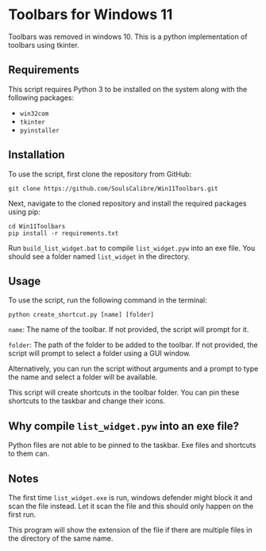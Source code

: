 # Toolbars for Windows 11

Toolbars was removed in windows 10. This is a python implementation of toolbars using tkinter.

## Requirements

This script requires Python 3 to be installed on the system along with the following packages:

-   `win32com`
-   `tkinter`
-   `pyinstaller`

## Installation

To use the script, first clone the repository from GitHub:

`git clone https://github.com/SoulsCalibre/Win11Toolbars.git`

Next, navigate to the cloned repository and install the required packages using pip:

```
cd Win11Toolbars
pip install -r requirements.txt
```

Run `build_list_widget.bat` to compile `list_widget.pyw` into an exe file. You should see a folder named `list_widget` in the directory.

## Usage

To use the script, run the following command in the terminal:

`python create_shortcut.py [name] [folder]`

`name`: The name of the toolbar. If not provided, the script will prompt for it.

`folder`: The path of the folder to be added to the toolbar. If not provided, the script will prompt to select a folder using a GUI window.

Alternatively, you can run the script without arguments and a prompt to type the name and select a folder will be available.

This script will create shortcuts in the toolbar folder. You can pin these shortcuts to the taskbar and change their icons.

## Why compile `list_widget.pyw` into an exe file?

Python files are not able to be pinned to the taskbar. Exe files and shortcuts to them can.

## Notes

The first time `list_widget.exe` is run, windows defender might block it and scan the file instead. Let it scan the file and this should only happen on the first run.

This program will show the extension of the file if there are multiple files in the directory of the same name.
